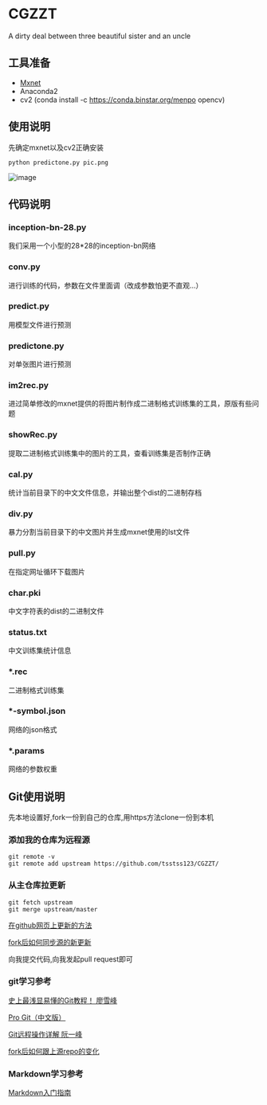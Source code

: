 # CGZZT
A dirty deal between three beautiful sister and an uncle

## 工具准备

- [Mxnet](https://github.com/dmlc/mxnet/releases)
- Anaconda2
- cv2 (conda install -c https://conda.binstar.org/menpo opencv)

## 使用说明

先确定mxnet以及cv2正确安装

```
python predictone.py pic.png
```

![image](https://github.com/tsstss123/CGZZT/raw/master/screenshot.png)

## 代码说明

### inception-bn-28.py

我们采用一个小型的28*28的inception-bn网络

### conv.py

进行训练的代码，参数在文件里面调（改成参数怕更不直观...）

### predict.py

用模型文件进行预测

### predictone.py

对单张图片进行预测

### im2rec.py

进过简单修改的mxnet提供的将图片制作成二进制格式训练集的工具，原版有些问题

### showRec.py

提取二进制格式训练集中的图片的工具，查看训练集是否制作正确

### cal.py

统计当前目录下的中文文件信息，并输出整个dist的二进制存档

### div.py

暴力分割当前目录下的中文图片并生成mxnet使用的lst文件

### pull.py

在指定网址循环下载图片

### char.pki

中文字符表的dist的二进制文件

### status.txt

中文训练集统计信息

### *.rec

二进制格式训练集

### *-symbol.json

网络的json格式

### *.params

网络的参数权重

## Git使用说明

先本地设置好,fork一份到自己的仓库,用https方法clone一份到本机

### 添加我的仓库为远程源

```
git remote -v
git remote add upstream https://github.com/tsstss123/CGZZT/
```

### 从主仓库拉更新

```
git fetch upstream
git merge upstream/master
```

[在github网页上更新的方法](https://www.zhihu.com/question/20393785/answer/30725725)

[fork后如何同步源的新更新](https://segmentfault.com/q/1010000002590371)

向我提交代码,向我发起pull request即可

### git学习参考

[史上最浅显易懂的Git教程！ 廖雪峰](http://www.liaoxuefeng.com/wiki/0013739516305929606dd18361248578c67b8067c8c017b000)

[Pro Git（中文版）](http://git.oschina.net/progit/)

[Git远程操作详解 阮一峰](http://www.ruanyifeng.com/blog/2014/06/git_remote.html)

[fork后如何跟上源repo的变化](https://segmentfault.com/q/1010000002590371)

### Markdown学习参考

[Markdown入门指南](http://www.jianshu.com/p/1e402922ee32)
